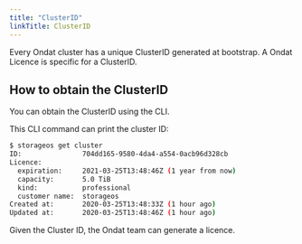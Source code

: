 ```yaml
---
title: "ClusterID"
linkTitle: ClusterID
---
```


Every Ondat cluster has a unique ClusterID generated at bootstrap. A
Ondat Licence is specific for a ClusterID.

## How to obtain the ClusterID

You can obtain the ClusterID using the CLI.

This CLI command can print the cluster ID:

```bash
$ storageos get cluster
ID:               704dd165-9580-4da4-a554-0acb96d328cb
Licence:
  expiration:     2021-03-25T13:48:46Z (1 year from now)
  capacity:       5.0 TiB
  kind:           professional
  customer name:  storageos
Created at:       2020-03-25T13:48:33Z (1 hour ago)
Updated at:       2020-03-25T13:48:46Z (1 hour ago)
```

Given the Cluster ID, the Ondat team can generate a licence.
